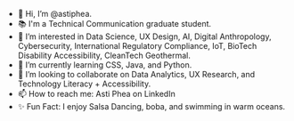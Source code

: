 - 👋 Hi, I’m @astiphea. 
- 📚 I'm a Technical Communication graduate student. 
- 👀 I’m interested in Data Science, UX Design, AI, Digital Anthropology, Cybersecurity, International Regulatory Compliance, IoT, BioTech Disability Accessibility, CleanTech Geothermal. 
- 🌱 I’m currently learning CSS, Java, and Python.
- 💞️ I’m looking to collaborate on Data Analytics, UX Research, and Technology Literacy + Accessibility.
- 📫 How to reach me: Asti Phea on LinkedIn
- ✨ Fun Fact: I enjoy Salsa Dancing, boba, and swimming in warm oceans.

<!---
astiphea/astiphea is a ✨ special ✨ repository because its `README.md` (this file) appears on your GitHub profile.
You can click the Preview link to take a look at your changes.
--->

